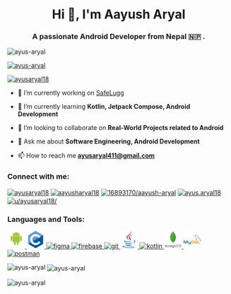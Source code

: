 <h1 align="center">Hi 👋, I'm Aayush Aryal</h1>
<h3 align="center">A passionate Android Developer from Nepal &#127475;&#127477; .</h3>

<p align="left"> <img src="https://komarev.com/ghpvc/?username=ayus-aryal&label=Profile%20views&color=0e75b6&style=flat" alt="ayus-aryal" /> </p>

<p align="left"> <a href="https://github.com/ryo-ma/github-profile-trophy"><img src="https://github-profile-trophy.vercel.app/?username=ayus-aryal" alt="ayus-aryal" /></a> </p>

<p align="left"> <a href="https://twitter.com/ayusaryal18" target="blank"><img src="https://img.shields.io/twitter/follow/ayusaryal18?logo=twitter&style=for-the-badge" alt="ayusaryal18" /></a> </p>

- 🔭 I’m currently working on [SafeLugg](https://github.com/ayus-aryal/SafeLugg)

- 🌱 I’m currently learning **Kotlin, Jetpack Compose, Android Development**

- 👯 I’m looking to collaborate on **Real-World Projects related to Android**

- 💬 Ask me about **Software Engineering, Android Development**

- 📫 How to reach me **ayusaryal411@gmail.com**

<h3 align="left">Connect with me:</h3>
<p align="left">
<a href="https://twitter.com/ayusaryal18" target="blank"><img align="center" src="https://raw.githubusercontent.com/rahuldkjain/github-profile-readme-generator/master/src/images/icons/Social/twitter.svg" alt="ayusaryal18" height="30" width="40" /></a>
<a href="https://linkedin.com/in/aayusharyal18" target="blank"><img align="center" src="https://raw.githubusercontent.com/rahuldkjain/github-profile-readme-generator/master/src/images/icons/Social/linked-in-alt.svg" alt="aayusharyal18" height="30" width="40" /></a>
<a href="https://stackoverflow.com/users/16893170/aayush-aryal" target="blank"><img align="center" src="https://raw.githubusercontent.com/rahuldkjain/github-profile-readme-generator/master/src/images/icons/Social/stack-overflow.svg" alt="16893170/aayush-aryal" height="30" width="40" /></a>
<a href="https://instagram.com/ayus.aryal18" target="blank"><img align="center" src="https://raw.githubusercontent.com/rahuldkjain/github-profile-readme-generator/master/src/images/icons/Social/instagram.svg" alt="ayus.aryal18" height="30" width="40" /></a>
<a href="https://www.leetcode.com/u/ayusaryal18/" target="blank"><img align="center" src="https://raw.githubusercontent.com/rahuldkjain/github-profile-readme-generator/master/src/images/icons/Social/leet-code.svg" alt="u/ayusaryal18/" height="30" width="40" /></a>
</p>

<h3 align="left">Languages and Tools:</h3>
<p align="left"> <a href="https://developer.android.com" target="_blank" rel="noreferrer"> <img src="https://raw.githubusercontent.com/devicons/devicon/master/icons/android/android-original-wordmark.svg" alt="android" width="40" height="40"/> </a> <a href="https://www.cprogramming.com/" target="_blank" rel="noreferrer"> <img src="https://raw.githubusercontent.com/devicons/devicon/master/icons/c/c-original.svg" alt="c" width="40" height="40"/> </a> <a href="https://www.figma.com/" target="_blank" rel="noreferrer"> <img src="https://www.vectorlogo.zone/logos/figma/figma-icon.svg" alt="figma" width="40" height="40"/> </a> <a href="https://firebase.google.com/" target="_blank" rel="noreferrer"> <img src="https://www.vectorlogo.zone/logos/firebase/firebase-icon.svg" alt="firebase" width="40" height="40"/> </a> <a href="https://git-scm.com/" target="_blank" rel="noreferrer"> <img src="https://www.vectorlogo.zone/logos/git-scm/git-scm-icon.svg" alt="git" width="40" height="40"/> </a> <a href="https://www.java.com" target="_blank" rel="noreferrer"> <img src="https://raw.githubusercontent.com/devicons/devicon/master/icons/java/java-original.svg" alt="java" width="40" height="40"/> </a> <a href="https://kotlinlang.org" target="_blank" rel="noreferrer"> <img src="https://www.vectorlogo.zone/logos/kotlinlang/kotlinlang-icon.svg" alt="kotlin" width="40" height="40"/> </a> <a href="https://www.mongodb.com/" target="_blank" rel="noreferrer"> <img src="https://raw.githubusercontent.com/devicons/devicon/master/icons/mongodb/mongodb-original-wordmark.svg" alt="mongodb" width="40" height="40"/> </a> <a href="https://www.mysql.com/" target="_blank" rel="noreferrer"> <img src="https://raw.githubusercontent.com/devicons/devicon/master/icons/mysql/mysql-original-wordmark.svg" alt="mysql" width="40" height="40"/> </a> <a href="https://postman.com" target="_blank" rel="noreferrer"> <img src="https://www.vectorlogo.zone/logos/getpostman/getpostman-icon.svg" alt="postman" width="40" height="40"/> </a> </p>

<p><img align="left" src="https://github-readme-stats.vercel.app/api/top-langs?username=ayus-aryal&show_icons=true&locale=en&layout=compact" alt="ayus-aryal" /></p>

<p>&nbsp;<img align="center" src="https://github-readme-stats.vercel.app/api?username=ayus-aryal&show_icons=true&locale=en" alt="ayus-aryal" /></p>

<p><img align="center" src="https://github-readme-streak-stats.herokuapp.com/?user=ayus-aryal&" alt="ayus-aryal" /></p>
